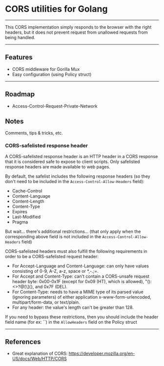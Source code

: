 # CORS utilities for Golang

---

This CORS implementation simply responds to the browser with the right headers, but it does not prevent request from unallowed requests from being handled.

---

## Features

- CORS middleware for Gorilla Mux
- Easy configuration (using Policy struct)

---

## Roadmap

- Access-Control-Request-Private-Network

## Notes

Comments, tips & tricks, etc.

### CORS-safelisted response header

A CORS-safelisted response header is an HTTP header in a CORS response that it is considered safe to expose to client scripts. Only safelisted response headers are made available to web pages.

By default, the safelist includes the following response headers (so they don't need to be included in the `Access-Control-Allow-Headers` field):

- Cache-Control
- Content-Language
- Content-Length
- Content-Type
- Expires
- Last-Modified
- Pragma

But wait... there's additional restrictions... (that only apply when the corresponding above field is not included in the `Access-Control-Allow-Headers` field)

CORS-safelisted headers must also fulfill the following requirements in order to be a CORS-safelisted request header:

- For Accept-Language and Content-Language: can only have values consisting of 0-9, A-Z, a-z, space or \*,-.;=.
- For Accept and Content-Type: can't contain a CORS-unsafe request header byte: 0x00-0x1F (except for 0x09 (HT), which is allowed), "():<>?@[\\]{}, and 0x7F (DEL).
- For Content-Type: needs to have a MIME type of its parsed value (ignoring parameters) of either application x-www-form-urlencoded, multipart/form-data, or text/plain.
- For any header: the value's length can't be greater than 128.

If you need to bypass these restrictions, then you should include the header field name (for ex: ``) in the `AllowHeaders` field on the Policy struct

---

## References

- Great explanation of CORS: https://developer.mozilla.org/en-US/docs/Web/HTTP/CORS
